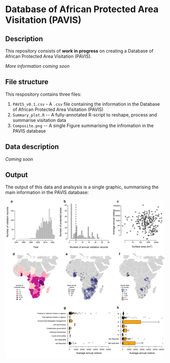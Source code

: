 # Database of African Protected Area Visitation (PAVIS)

## Description
This repository consists of **work in progress** on creating a Database of African Protected Area Visitation (PAVIS).

*More information coming soon*

## File structure
This respository contains three files:
  
  1. `PAVIS_v0.1.csv` - A `.csv` file containing the information in the Database of African Protected Area Visitation (PAVIS)
  2. `Summary_plot.R` -- A fully-annotated R-script to reshape, process and summarise visitation data
  3. `Composite.png` -- A single Figure summarising the infromation in the PAVIS database

## Data description
*Coming soon*

## Output
The output of this data and analsysis is a single graphic, summarising the main information in the PAVIS database:

<img src="https://github.com/falko-buschke/PAVIS/blob/main/Composite.png" alt="PAVIS" width="1000"/>
